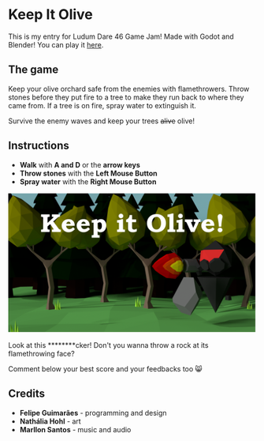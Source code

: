 # Keep It Olive

This is my entry for Ludum Dare 46 Game Jam! Made with Godot and Blender!
You can play it [here](https://ldjam.com/events/ludum-dare/46/keep-it-olive-2).

## The game
Keep your olive orchard safe from the enemies with flamethrowers. Throw stones before they put fire to a tree to make they run back to where they came from. If a tree is on fire, spray water to extinguish it.

Survive the enemy waves and keep your trees ~~alive~~ olive!



## Instructions

- **Walk** with **A and D** or the **arrow keys**
- **Throw stones** with the **Left Mouse Button**
- **Spray water** with the **Right Mouse Button**


![LD1.png](Assets/Images/TitleMenu.png)

Look at this ********cker! Don't you wanna throw a rock at its flamethrowing face?

Comment below your best score and your feedbacks too :smile_cat: 

## Credits
- **Felipe Guimarães** - programming and design
- **Nathália Hohl** - art
- **Marllon Santos** - music and audio
